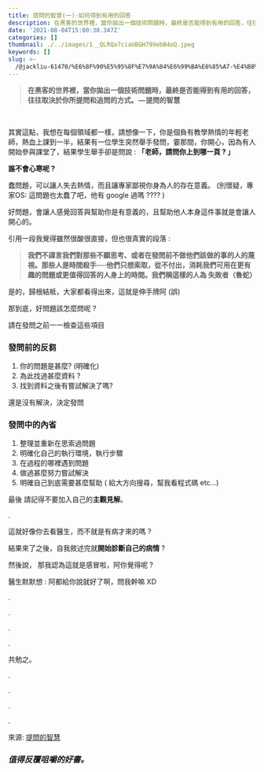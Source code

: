 ```yaml
---
title: 提問的智慧(一)-如何得到有用的回答
description: 在黑客的世界裡，當你拋出一個技術問題時，最終是否能得到有用的回答，往往取決於你所提問和追問的方式。  — 提問的智慧
date: '2021-08-04T15:00:30.347Z'
categories: []
thumbnail: ./../images/1__QLRQa7ciaUBGH799ebB4oQ.jpeg
keywords: []
slug: >-
  /@jackliu-61470/%E6%8F%90%E5%95%8F%E7%9A%84%E6%99%BA%E6%85%A7-%E4%B8%80-%E5%A6%82%E4%BD%95%E5%BE%97%E5%88%B0%E6%9C%89%E7%94%A8%E7%9A%84%E5%9B%9E%E7%AD%94-9d52069236dc
---
```

<!-- 
![](C:\Users\s6263\OneDrive\桌面\medium\posts\md_1709892859090\img\1__QLRQa7ciaUBGH799ebB4oQ.jpeg)
 -->
> **在黑客的世界裡，當你拋出一個技術問題時，最終是否能得到有用的回答，往往取決於你所提問和追問的方式。 — 提問的智慧**

<br/>

其實這點，我想在每個領域都一樣，請想像一下，你是個負有教學熱情的年輕老師，熱血上課到一半，結果有一位學生突然舉手發問，霎那間，你開心，因為有人開始參與課堂了，結果學生舉手卻是問說 : **「老師，請問你上到哪一頁 ? 」**

**誰不會心寒呢 ?**

蠢問題，可以讓人失去熱情，而且讓專家鄙視你身為人的存在意義。 (別懷疑，專家OS: 這問題也太蠢了吧，他有 google 過嗎 ???? )

好問題，會讓人感覺回答與幫助你是有意義的，且幫助他人本身這件事就是會讓人開心的。

引用一段我覺得雖然很酸很直接，但也很真實的段落 :

> **我們不諱言我們對那些不願思考、或者在發問前不做他們該做的事的人的蔑視。那些人是時間殺手──他們只想索取，從不付出，消耗我們可用在更有趣的問題或更值得回答的人身上的時間。我們稱這樣的人為 失敗者（魯蛇）**

是的，歸根結柢，大家都看得出來，這就是伸手牌阿 (誤)

那到底，好問題該怎麼問呢 ?

請在發問之前一一檢查這些項目

### 發問前的反芻

1.  你的問題是甚麼? (明確化)
2.  為此找過甚麼資料 ?
3.  找到資料之後有嘗試解決了嗎?

還是沒有解決，決定發問

### 發問中的內省

1.  整理並重新在思索過問題
2.  明確化自己的執行環境，執行步驟
3.  在過程的哪裡遇到問題
4.  做過甚麼努力嘗試解決
5.  明確自己到底需要甚麼幫助 ( 給大方向搜尋，幫我看程式碼 etc...)

最後 請記得不要加入自己的**主觀見解**。

.

這就好像你去看醫生，而不就是有病才來的嗎 ?

結果來了之後，自我敘述完就**開始診斷自己的病情** ?

然後說， 那我認為這就是感冒啦，阿你覺得呢 ?

醫生默默想 : 阿都給你說就好了啊，問我幹嘛 XD

.

.

.

.

共勉之。

.

.

.

.

來源: [提問的智慧](https://github.com/ryanhanwu/How-To-Ask-Questions-The-Smart-Way)

### **_值得反覆咀嚼的好書。_**